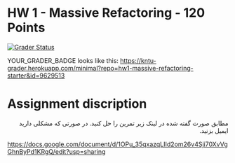 # HW 1 - Massive Refactoring - 120 Points

[![Grader Status](https://kntu-grader.herokuapp.com/minimal?repo=hw1-massive-refactoring-starter&id=9629513)](https://kntu-grader.herokuapp.com/minimal?repo=hw1-massive-refactoring-starter&id=9629513)

YOUR_GRADER_BADGE looks like this: https://kntu-grader.herokuapp.com/minimal?repo=hw1-massive-refactoring-starter&id=9629513


# Assignment discription

<div dir="rtl" align="right">
مطابق صورت گفته شده در لینک زیر تمرین را حل کنید. در صورتی که مشکلی دارید ایمیل بزنید.
</div>



https://docs.google.com/document/d/1OPu_35qxazqLIId2om26v4Sji70XvVgGhnByPd1KRgQ/edit?usp=sharing


